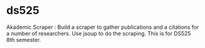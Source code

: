 # ds525
Akademic Scraper : Build a scraper to gather publications and a citations for a number of researchers.
Use jsoup to do the scraping. This is for DS525 8th semester.
